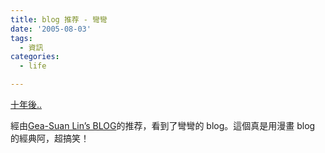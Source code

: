 ```yaml
---
title: blog 推荐 - 彎彎
date: '2005-08-03'
tags:
  - 資訊
categories:
  - life

---
```

[十年後..](http://www.wretch.cc/blog/cwwany&article_id=2392821)  
  
經由[Gea-Suan Lin’s BLOG](http://gslin.org/2005/08/03/1489/)的推荐，看到了彎彎的 blog。這個真是用漫畫 blog 的經典阿，超搞笑！